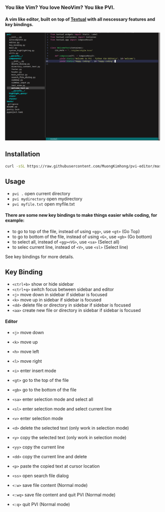 ### You like Vim? You love NeoVim? You like PVI.

#### A vim like editor, built on top of [Textual](https://github.com/textualize/textual/) with all nescessary features and key bindings.

![Screenshot](screenshot.png)

## Installation
```bash
curl -sSL https://raw.githubusercontent.com/MuongKimhong/pvi-editor/master/install.sh | bash
```

## Usage
- `pvi .` open current directory
- `pvi mydirectory` open mydirectory
- `pvi myfile.txt` open myfile.txt

#### There are some new key bindings to make things easier while coding, for example:
- to go to top of the file, instead of using `<gg>`, use `<gt>` (Go Top)
- to go to bottom of the file, instead of using `<G>`, use `<gb>` (Go bottom)
- to select all, instead of `<gg><VG>`, use `<sa>` (Select all)
- to selec current line, instead of `<V>`, use `<sl>` (Select line)

See key bindings for more details.

## Key Binding
- `<ctrl+b>` show or hide sidebar
- `<ctrl+q>` switch focus between sidebar and editor
- `<j>` move down in sidebar if sidebar is focused
- `<k>` move up in sidebar if sidebar is focused
- `<dd>` delete file or directory in sidebar if sidebar is focused
- `<aa>` create new file or directory in sidebar if sidebar is focused
#### Editor
- `<j>` move down
- `<k>` move up
- `<h>` move left
- `<l>` move right
- `<i>` enter insert mode
- `<gt>` go to the top of the file
- `<gb>` go to the bottom of the file
- `<sa>` enter selection mode and select all
- `<sl>` enter selection mode and select current line
- `<v>` enter selection mode
- `<d>` delete the selected text (only work in selection mode)
- `<y>` copy the selected text (only work in selection mode)
- `<yy>` copy the current line
- `<dd>` copy the current line and delete
- `<p>` paste the copied text at cursor location
- `<ss>` open search file dialog

- `<:w>` save file content (Normal mode)
- `<:wq>` save file content and quit PVI (Normal mode)
- `<:q>` quit PVI (Normal mode)
